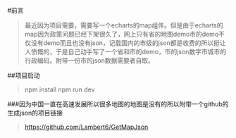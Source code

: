 #前言
>最近因为项目需要，需要写一个echarts的map组件。但是由于echarts的map因为政策问题已经下架很久了，网上只有省的地图demo市的demo不仅没有demo而且也没有json，记载国内的市级的json都是收费的所以挺让人愤慨的，于是自己动手写了一个省和市的demo，市的json数字市城市的行政编码。附带一份市的json数据需要者自取。


##项目启动


>npm install
>npm run dev


###因为中国一直在高速发展所以很多地图的地图是没有的所以附带一个github的生成json的项目链接
>https://github.com/Lambert6/GetMapJson